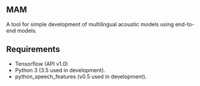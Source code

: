 ## MAM
A tool for simple development of multilingual acoustic models using end-to-end
models.

## Requirements
* Tensorflow (API v1.0)
* Python 3 (3.5 used in development).
* python_speech_features (v0.5 used in development).
